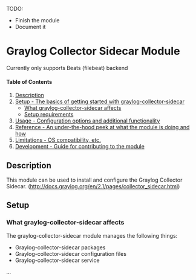 
TODO:

- Finish the module
- Document it


# Graylog Collector Sidecar Module

Currently only supports Beats (filebeat) backend


#### Table of Contents

1. [Description](#description)
1. [Setup - The basics of getting started with graylog-collector-sidecar](#setup)
    * [What graylog-collector-sidecar affects](#what-graylog-collector-sidecar-affects)
    * [Setup requirements](#setup-requirements)
1. [Usage - Configuration options and additional functionality](#usage)
1. [Reference - An under-the-hood peek at what the module is doing and how](#reference)
1. [Limitations - OS compatibility, etc.](#limitations)
1. [Development - Guide for contributing to the module](#development)

## Description

This module can be used to install and configure the Graylog Collector Sidecar. (http://docs.graylog.org/en/2.1/pages/collector_sidecar.html)

## Setup

### What graylog-collector-sidecar affects

The graylog-collector-sidecar module manages the following things:

* Graylog-collector-sidecar packages
* Graylog-collector-sidecar configuration files
* Graylog-collector-sidecar service

...
